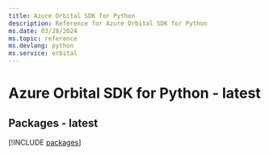 ```yaml
---
title: Azure Orbital SDK for Python
description: Reference for Azure Orbital SDK for Python
ms.date: 03/28/2024
ms.topic: reference
ms.devlang: python
ms.service: orbital
---
```

# Azure Orbital SDK for Python - latest
## Packages - latest
[!INCLUDE [packages](orbital-index.md)]